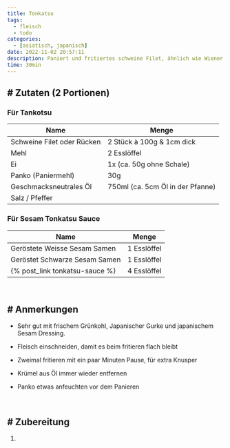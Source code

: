 ```yaml
---
title: Tonkatsu
tags:
  - fleisch
  - todo
categories:
  - [asiatisch, japanisch]
date: 2022-11-02 20:57:11
description: Paniert und fritiertes schweine Filet, ähnlich wie Wiener Schnitzel
time: 30min
---
```


## # Zutaten (2 Portionen)

### Für Tankotsu
| Name | Menge |
| ----------- | ----------- |
| Schweine Filet oder Rücken | 2 Stück à 100g & 1cm dick |
| Mehl | 2 Esslöffel |
| Ei | 1x (ca. 50g ohne Schale) |
| Panko (Paniermehl) | 30g |
| Geschmacksneutrales Öl | 750ml (ca. 5cm Öl in der Pfanne) |
| Salz / Pfeffer |  |

### Für Sesam Tonkatsu Sauce
| Name | Menge |
| ----------- | ----------- |
| Geröstete Weisse Sesam Samen | 1 Esslöffel |
| Geröstet Schwarze Sesam Samen | 1 Esslöffel |
| {% post_link tonkatsu-sauce %} | 4 Esslöffel |

<br>

## # Anmerkungen
- Sehr gut mit frischem Grünkohl, Japanischer Gurke und japanischem Sesam Dressing.

- Fleisch einschneiden, damit es beim fritieren flach bleibt 

- Zweimal fritieren mit ein paar Minuten Pause, für extra Knusper

- Krümel aus Öl immer wieder entfernen

- Panko etwas anfeuchten vor dem Panieren

<br>

## # Zubereitung
1. 


